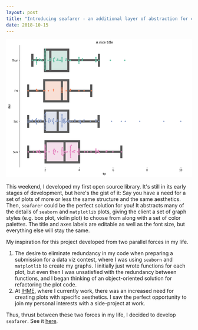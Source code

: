 ```yaml
---
layout: post
title: "Introducing seafarer - an additional layer of abstraction for creating themed plots in python"
date: 2018-10-15
---
```

<a href="https://github.com/kairstenfay/seafarer">
<img class="link post" 
src="https://github.com/kairstenfay/kairstenfay.github.io/blob/master/images/swarmboxplot-example.png?raw=true" 
/>
</a>

This weekend, I developed my first open source library.
It's still in its early stages of development, but here's the gist of it:
Say you have a need for a set of plots of more or less the same structure and the
same aesthetics. Then, `seafarer` could be the perfect solution for you!
It abstracts many of the details of `seaborn` and `matplotlib` plots, giving
the client a set of graph styles (e.g. box plot, violin plot) to choose from
along with a set of color palettes. The title and axes labels are editable
as well as the font size, but everything else will stay the same.

My inspiration for this project developed from two parallel forces in my life.
1. The desire to eliminate redundancy in my code when preparing a submission for a
data viz contest, where I was using `seaborn` and `matplotlib` to create my graphs.
I initially just wrote functions for each plot, but even then I was unsatisfied
with the redundancy between functions, and I began thinking of an object-oriented
solution for refactoring the plot code.
2. At [IHME](http://healthdata.org), where I currently work, there was an
increased need for creating plots with specific aesthetics. I saw the perfect
opportunity to join my personal interests with a side-project at work.

Thus, thrust between these two forces in my life, I decided to develop `seafarer`.
See it [here](https://github.com/kairstenfay/seafarer).

